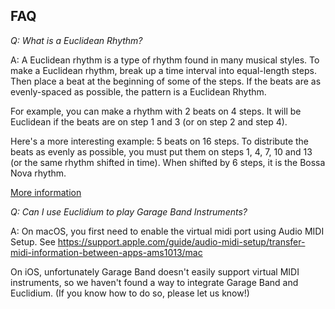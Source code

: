 ## FAQ

*Q: What is a Euclidean Rhythm?*

A: A Euclidean rhythm is a type of rhythm found in many musical styles.  To make a Euclidean rhythm, break up a time interval into equal-length steps. Then place a beat at the beginning of some of the steps.  If the beats are as evenly-spaced as possible, the pattern is a Euclidean Rhythm.

For example, you can make a rhythm with 2 beats on 4 steps.  It will be Euclidean if the beats are on step 1 and 3 (or on step 2 and step 4).

Here's a more interesting example: 5 beats on 16 steps.  To distribute the beats as evenly as possible, you must put them on steps 1, 4, 7, 10 and 13 (or the same rhythm shifted in time).  When shifted by 6 steps, it is the Bossa Nova rhythm. 

[More information](https://en.wikipedia.org/wiki/Euclidean_rhythm)

*Q: Can I use Euclidium to play Garage Band Instruments?*

A: On macOS, you first need to enable the virtual midi port using Audio MIDI Setup.  See https://support.apple.com/guide/audio-midi-setup/transfer-midi-information-between-apps-ams1013/mac

On iOS, unfortunately Garage Band doesn't easily support virtual MIDI instruments, so we haven't found a way to integrate Garage Band and Euclidium.  (If you know how to do so, please let us know!)


